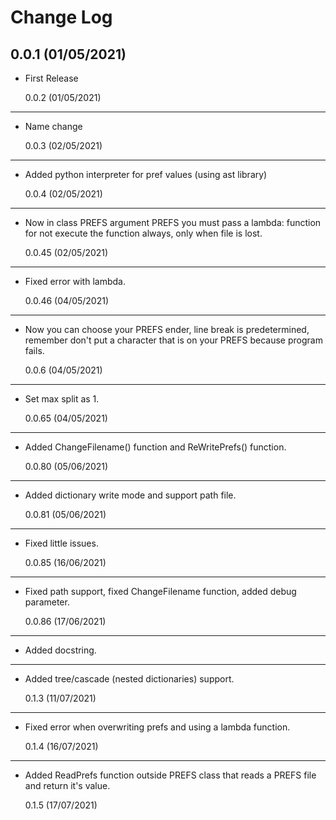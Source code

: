# Change Log

## 0.0.1 (01/05/2021)

-   First Release

    0.0.2 (01/05/2021)

---

-   Name change

    0.0.3 (02/05/2021)

---

-   Added python interpreter for pref values (using ast library)

    0.0.4 (02/05/2021)

---

-   Now in class PREFS argument PREFS you must pass a lambda: function for not execute the function always, only when file is lost.

    0.0.45 (02/05/2021)

---

-   Fixed error with lambda.

    0.0.46 (04/05/2021)

---

-   Now you can choose your PREFS ender, line break is predetermined, remember don't put a character that is on your PREFS because program fails.

    0.0.6 (04/05/2021)

---

-   Set max split as 1.

    0.0.65 (04/05/2021)

---

-   Added ChangeFilename() function and ReWritePrefs() function.

    0.0.80 (05/06/2021)

---

-   Added dictionary write mode and support path file.

    0.0.81 (05/06/2021)

---

-   Fixed little issues.

    0.0.85 (16/06/2021)

---

-   Fixed path support, fixed ChangeFilename function, added debug parameter.

    0.0.86 (17/06/2021)

---

-   Added docstring.

---

-   Added tree/cascade (nested dictionaries) support.

    0.1.3 (11/07/2021)

---

-   Fixed error when overwriting prefs and using a lambda function.

    0.1.4 (16/07/2021)

---

-   Added ReadPrefs function outside PREFS class that reads a PREFS file and return it's value.

    0.1.5 (17/07/2021)